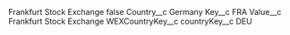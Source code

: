 <?xml version="1.0" encoding="UTF-8"?>
<CustomMetadata xmlns="http://soap.sforce.com/2006/04/metadata" xmlns:xsi="http://www.w3.org/2001/XMLSchema-instance" xmlns:xsd="http://www.w3.org/2001/XMLSchema">
    <label>Frankfurt Stock Exchange</label>
    <protected>false</protected>
    <values>
        <field>Country__c</field>
        <value xsi:type="xsd:string">Germany</value>
    </values>
    <values>
        <field>Key__c</field>
        <value xsi:type="xsd:string">FRA</value>
    </values>
    <values>
        <field>Value__c</field>
        <value xsi:type="xsd:string">Frankfurt Stock Exchange</value>
    </values>
    <values>
        <field>WEXCountryKey__c</field>
        <value xsi:nil="true"/>
    </values>
    <values>
        <field>countryKey__c</field>
        <value xsi:type="xsd:string">DEU</value>
    </values>
</CustomMetadata>
